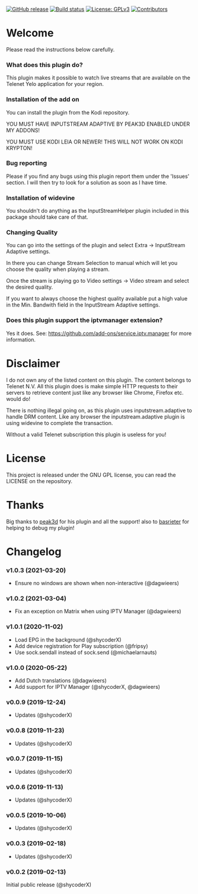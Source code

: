 [![GitHub release](https://img.shields.io/github/release/add-ons/plugin.video.yelo.svg)](https://github.com/add-ons/plugin.video.yelo/releases)
[![Build status](https://github.com/add-ons/plugin.video.yelo/workflows/CI/badge.svg)](https://github.com/add-ons/plugin.video.yelo/actions)
[![License: GPLv3](https://img.shields.io/badge/License-GPLv3-yellow.svg)](https://opensource.org/licenses/GPL-3.0)
[![Contributors](https://img.shields.io/github/contributors/add-ons/plugin.video.yelo.svg)](https://github.com/add-ons/plugin.video.yelo/graphs/contributors)


# Welcome #

Please read the instructions below carefully.

### What does this plugin do? ###
This plugin makes it possible to watch live streams that are available on
the Telenet Yelo application for your region.

### Installation of the add on ###
You can install the plugin from the Kodi repository.

YOU MUST HAVE INPUTSTREAM ADAPTIVE BY PEAK3D ENABLED UNDER MY ADDONS!

YOU MUST USE KODI LEIA OR NEWER! THIS WILL NOT WORK ON KODI KRYPTON!

### Bug reporting ###
Please if you find any bugs using this plugin report them under the 'Issues' section.
I will then try to look for a solution as soon as I have time.

### Installation of widevine ###
You shouldn't do anything as the InputStreamHelper plugin included in this package
should take care of that.

### Changing Quality ###
You can go into the settings of the plugin and select Extra -> InputStream Adaptive settings.

In there you can change Stream Selection to manual which will let you choose the quality when
playing a stream.

Once the stream is playing go to Video settings -> Video stream and select the desired quality.

If you want to always choose the highest quality available put a high value in the Min. Bandwith
field in the InputStream Adaptive settings.

### Does this plugin support the iptvmanager extension? ###
Yes it does. See: https://github.com/add-ons/service.iptv.manager for more information.

# Disclaimer #
I do not own any of the listed content on this plugin. The content belongs to Telenet N.V.
All this plugin does is make simple HTTP requests to their servers to retrieve content
just like any browser like Chrome, Firefox etc. would do!

There is nothing illegal going on, as this plugin uses inputstream.adaptive to handle DRM content.
Like any browser the inputstream.adaptive plugin is using widevine to complete the transaction.

Without a valid Telenet subscription this plugin is useless for you!

# License #
This project is released under the GNU GPL license, you can read the LICENSE on the repository.

# Thanks #
Big thanks to [peak3d](https://github.com/peak3d) for his plugin and all the support!
also to [basrieter](https://bitbucket.org/basrieter/xbmc-online-tv/src/master/) for helping to debug my plugin!

# Changelog #
### v1.0.3 (2021-03-20)
- Ensure no windows are shown when non-interactive (@dagwieers)

### v1.0.2 (2021-03-04)
- Fix an exception on Matrix when using IPTV Manager (@dagwieers)

### v1.0.1 (2020-11-02)
- Load EPG in the background (@shycoderX)
- Add device registration for Play subscription (@fripsy)
- Use sock.sendall instead of sock.send (@michaelarnauts)

### v1.0.0 (2020-05-22)
- Add Dutch translations (@dagwieers)
- Add support for IPTV Manager (@shycoderX, @dagwieers)

### v0.0.9 (2019-12-24)
- Updates (@shycoderX)

### v0.0.8 (2019-11-23)
- Updates (@shycoderX)

### v0.0.7 (2019-11-15)
- Updates (@shycoderX)

### v0.0.6 (2019-11-13)
- Updates (@shycoderX)

### v0.0.5 (2019-10-06)
- Updates (@shycoderX)

### v0.0.3 (2019-02-18)
- Updates (@shycoderX)

### v0.0.2 (2019-02-13)
Initial public release (@shycoderX)
